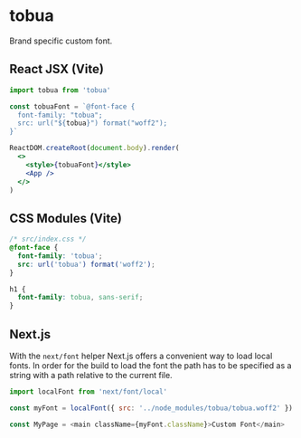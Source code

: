 # tobua

Brand specific custom font.

## React JSX (Vite)

```jsx
import tobua from 'tobua'

const tobuaFont = `@font-face {
  font-family: "tobua";
  src: url("${tobua}") format("woff2");
}`

ReactDOM.createRoot(document.body).render(
  <>
    <style>{tobuaFont}</style>
    <App />
  </>
)
```

## CSS Modules (Vite)

```css
/* src/index.css */
@font-face {
  font-family: 'tobua';
  src: url('tobua') format('woff2');
}

h1 {
  font-family: tobua, sans-serif;
}
```

## Next.js

With the `next/font` helper Next.js offers a convenient way to load local fonts. In order for the build to load the font the path has to be specified as a string with a path relative to the current file.

```js
import localFont from 'next/font/local'

const myFont = localFont({ src: '../node_modules/tobua/tobua.woff2' })

const MyPage = <main className={myFont.className}>Custom Font</main>
```
